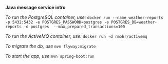 **Java message service intro**

*To run the PostgreSQL container, use:*
`docker run --name weather-reports -p 5432:5432 -e POSTGRES_PASSWORD=postgres -e POSTGRES_DB=weather-reports -d postgres  --max_prepared_transactions=100`

*To run the ActiveMQ container, use:*
`docker run -d rmohr/activemq`

*To migrate the db, use*
`mvn flyway:migrate`

*To start the app, use*
`mvn spring-boot:run`
